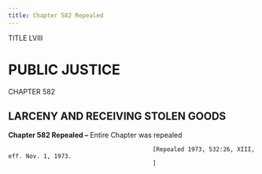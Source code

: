 ```yaml
---
title: Chapter 582 Repealed
---
```


TITLE LVIII
                                             
PUBLIC JUSTICE
==============

CHAPTER 582
                                             
LARCENY AND RECEIVING STOLEN GOODS
----------------------------------

**Chapter 582 Repealed –** Entire Chapter was repealed


                                             [Repealed 1973, 532:26, XIII, eff. Nov. 1, 1973.
                                             ]
